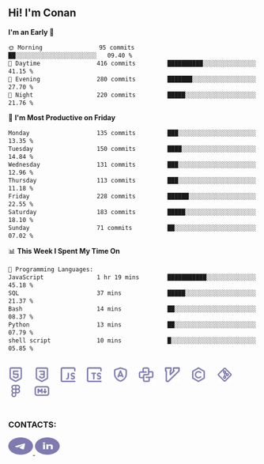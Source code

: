 ## Hi! I'm Conan

<!--START_SECTION:waka-->
**I'm an Early 🐤** 

```text
🌞 Morning                95 commits          ██░░░░░░░░░░░░░░░░░░░░░░░   09.40 % 
🌆 Daytime                416 commits         ██████████░░░░░░░░░░░░░░░   41.15 % 
🌃 Evening                280 commits         ███████░░░░░░░░░░░░░░░░░░   27.70 % 
🌙 Night                  220 commits         █████░░░░░░░░░░░░░░░░░░░░   21.76 % 
```
📅 **I'm Most Productive on Friday** 

```text
Monday                   135 commits         ███░░░░░░░░░░░░░░░░░░░░░░   13.35 % 
Tuesday                  150 commits         ████░░░░░░░░░░░░░░░░░░░░░   14.84 % 
Wednesday                131 commits         ███░░░░░░░░░░░░░░░░░░░░░░   12.96 % 
Thursday                 113 commits         ███░░░░░░░░░░░░░░░░░░░░░░   11.18 % 
Friday                   228 commits         ██████░░░░░░░░░░░░░░░░░░░   22.55 % 
Saturday                 183 commits         █████░░░░░░░░░░░░░░░░░░░░   18.10 % 
Sunday                   71 commits          ██░░░░░░░░░░░░░░░░░░░░░░░   07.02 % 
```


📊 **This Week I Spent My Time On** 

```text
💬 Programming Languages: 
JavaScript               1 hr 19 mins        ███████████░░░░░░░░░░░░░░   45.18 % 
SQL                      37 mins             █████░░░░░░░░░░░░░░░░░░░░   21.37 % 
Bash                     14 mins             ██░░░░░░░░░░░░░░░░░░░░░░░   08.37 % 
Python                   13 mins             ██░░░░░░░░░░░░░░░░░░░░░░░   07.79 % 
shell script             10 mins             █░░░░░░░░░░░░░░░░░░░░░░░░   05.85 % 
```


<!--END_SECTION:waka-->


<br>

<div align="left">
  <img src="icons/skills/html.svg" height="30" alt="html5"/>
  <img width="15"/>
  <img src="icons/skills/css.svg" height="30" alt="css"/>
    <img width="15"/>
  <img src="icons/skills/javascript.svg" height="30" alt="javascript"/>
  <img width="15"/>
  <img src="icons/skills/typescript.svg" height="30" alt="typescript"/>
  <img width="15"/>
  <img src="icons/skills/angular.svg" height="30" alt="angular"/>
  <img width="15"/>
  <img src="icons/skills/python.svg" height="30" alt="python"/>
  <img width="15"/>
  <img src="icons/skills/vim.svg" height="30" alt="vim"  />
  <img width="15"/>
  <img src="icons/skills/c.svg" height="30" alt="c"/>
  <img width="15"/>
  <img src="icons/skills/git.svg" height="30" alt="git"/>
  <img width="15"/>
  <img src="icons/skills/figma.svg" height="30" alt="figma"/>
  <img width="15"/>
  <img src="icons/skills/markdown.svg" height="30" alt="markdown"/>
</div>

<br>


### CONTACTS:

<div align="left">
  <a href="https://t.me/gkkconan">
    <img src="icons/contacts/telegram.svg" width="50" height="35" alt="telegram"/>
  </a>
  <a href="https://www.linkedin.com/in/gkkconan">
    <img src="icons/contacts/linkedin.svg" width="50" height="35" alt="linkedin"/>
  </a>
</div>
